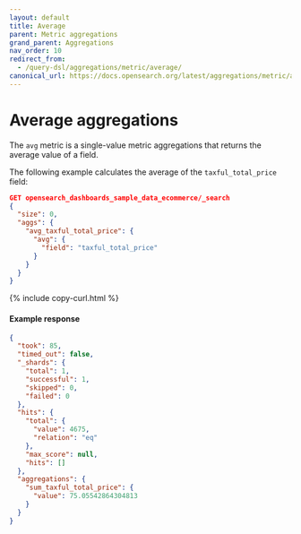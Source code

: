 ```yaml
---
layout: default
title: Average
parent: Metric aggregations
grand_parent: Aggregations
nav_order: 10
redirect_from:
  - /query-dsl/aggregations/metric/average/
canonical_url: https://docs.opensearch.org/latest/aggregations/metric/average/
---
```


# Average aggregations

The `avg` metric is a single-value metric aggregations that returns the average value of a field.

The following example calculates the average of the `taxful_total_price` field:

```json
GET opensearch_dashboards_sample_data_ecommerce/_search
{
  "size": 0,
  "aggs": {
    "avg_taxful_total_price": {
      "avg": {
        "field": "taxful_total_price"
      }
    }
  }
}
```
{% include copy-curl.html %}

#### Example response

```json
{
  "took": 85,
  "timed_out": false,
  "_shards": {
    "total": 1,
    "successful": 1,
    "skipped": 0,
    "failed": 0
  },
  "hits": {
    "total": {
      "value": 4675,
      "relation": "eq"
    },
    "max_score": null,
    "hits": []
  },
  "aggregations": {
    "sum_taxful_total_price": {
      "value": 75.05542864304813
    }
  }
}
```